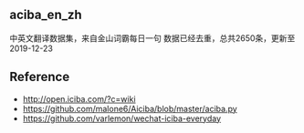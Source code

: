 ## aciba_en_zh
中英文翻译数据集，来自金山词霸每日一句
数据已经去重，总共2650条，更新至2019-12-23
## Reference
- http://open.iciba.com/?c=wiki
- https://github.com/malone6/Aiciba/blob/master/aciba.py
- https://github.com/varlemon/wechat-iciba-everyday
